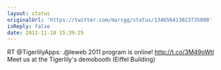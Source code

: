 ```yaml
---
layout: status
originalUrl: 'https://twitter.com/marcgg/status/134656413023735808'
isReply: false
date: 2011-11-10 15:39:25
---
```


RT @TigerlilyApps: .@leweb 2011 program is online! http://t.co/3M49oWtl Meet us at the Tigerlily's demobooth (Eiffel Building)
